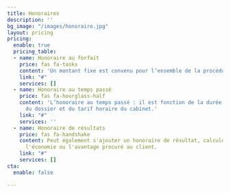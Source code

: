```yaml
---
title: Honoraires
description: ''
bg_image: "/images/honoraire.jpg"
layout: pricing
pricing:
  enable: true
  pricing_table:
  - name: Honoraire au forfait
    price: fas fa-tasks
    content: 'Un montant fixe est convenu pour l’ensemble de la procédure '
    link: "#"
    services: []
  - name: Honoraire au temps passé
    price: fas fa-hourglass-half
    content: 'L’honoraire au temps passé : il est fonction de la durée de traitement
      du dossier et du tarif horaire du cabinet.'
    link: "#"
    services: ''
  - name: Honoraire de résultats
    price: fas fa-handshake
    content: Peut également s'ajouter un honoraire de résultat, calculé sur le gain,
      l'économie ou l'avantage procuré au client.
    link: "#"
    services: []
cta:
  enable: false

---
```

